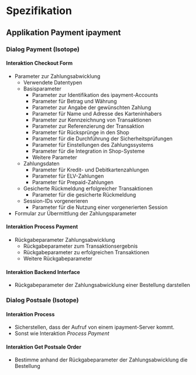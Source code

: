 Spezifikation
=============

Applikation Payment ipayment
----------------------------

### Dialog Payment (Isotope)

#### Interaktion Checkout Form

*   Parameter zur Zahlungsabwicklung
    *   Verwendete Datentypen
    *   Basisparameter
        *   Parameter zur Identifikation des ipayment-Accounts
        *   Parameter für Betrag und Währung
        *   Parameter zur Angabe der gewünschten Zahlung
        *   Parameter für Name und Adresse des Karteninhabers
        *   Parameter zur Kennzeichnung von Transaktionen
        *   Parameter zur Referenzierung der Transaktion
        *   Parameter für Rücksprünge in den Shop
        *   Parameter für die Durchführung der Sicherheitsprüfungen
        *   Parameter für Einstellungen des Zahlungssystems
        *   Parameter für die Integration in Shop-Systeme
        *   Weitere Parameter
    *   Zahlungsdaten
        *   Parameter für Kredit- und Debitkartenzahlungen
        *   Parameter für ELV-Zahlungen
        *   Parameter für Prepaid-Zahlungen
    *   Gesicherte Rückmeldung erfolgreicher Transaktionen
        *   Parameter für die gesicherte Rückmeldung
    *   Session-IDs vorgenerieren
        * Parameter für die Nutzung einer vorgenerierten Session
*   Formular zur Übermittlung der Zahlungsparameter


#### Interaktion Process Payment

*   Rückgabeparameter Zahlungsabwicklung
    *   Rückgabeparameter zum Transaktionsergebnis
    *   Rückgabeparameter zu erfolgreichen Transaktionen
    *   Weitere Rückgabeparameter


#### Interaktion Backend Interface

*   Rückgabeparameter der Zahlungsabwicklung einer Bestellung darstellen


### Dialog Postsale (Isotope)

#### Interaktion Process

*   Sicherstellen, dass der Aufruf von einem ipayment-Server kommt.
*   Sonst wie Interaktion _Process Payment_


#### Interaktion Get Postsale Order

*   Bestimme anhand der Rückgabeparameter der Zahlungsabwicklung die Bestellung

